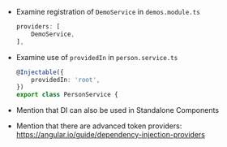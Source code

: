 - Examine registration of `DemoService` in `demos.module.ts`

    ```typescript
    providers: [
        DemoService,
    ],
    ```

- Examine use of `providedIn` in `person.service.ts`   

    ```typescript
    @Injectable({
        providedIn: 'root',
    })
    export class PersonService {
    ```

- Mention that DI can also be used in Standalone Components

- Mention that there are advanced token providers: https://angular.io/guide/dependency-injection-providers